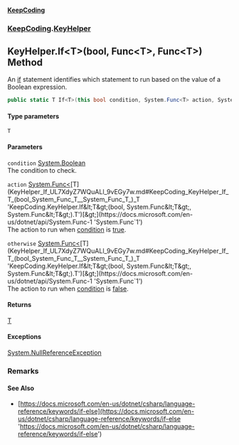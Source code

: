 #### [KeepCoding](index.md 'index')
### [KeepCoding](KeepCoding.md 'KeepCoding').[KeyHelper](KeyHelper.md 'KeepCoding.KeyHelper')
## KeyHelper.If&lt;T&gt;(bool, Func&lt;T&gt;, Func&lt;T&gt;) Method
An [if](https://docs.microsoft.com/en-us/dotnet/csharp/language-reference/keywords/if 'https://docs.microsoft.com/en-us/dotnet/csharp/language-reference/keywords/if') statement identifies which statement to run based on the value of a Boolean expression.  
```csharp
public static T If<T>(this bool condition, System.Func<T> action, System.Func<T> otherwise);
```
#### Type parameters
<a name='KeepCoding_KeyHelper_If_T_(bool_System_Func_T__System_Func_T_)_T'></a>
`T`  
  
#### Parameters
<a name='KeepCoding_KeyHelper_If_T_(bool_System_Func_T__System_Func_T_)_condition'></a>
`condition` [System.Boolean](https://docs.microsoft.com/en-us/dotnet/api/System.Boolean 'System.Boolean')  
The condition to check.
  
<a name='KeepCoding_KeyHelper_If_T_(bool_System_Func_T__System_Func_T_)_action'></a>
`action` [System.Func&lt;](https://docs.microsoft.com/en-us/dotnet/api/System.Func-1 'System.Func`1')[T](KeyHelper_If_UL7XdyZ7WQuALl_9vEGy7w.md#KeepCoding_KeyHelper_If_T_(bool_System_Func_T__System_Func_T_)_T 'KeepCoding.KeyHelper.If&lt;T&gt;(bool, System.Func&lt;T&gt;, System.Func&lt;T&gt;).T')[&gt;](https://docs.microsoft.com/en-us/dotnet/api/System.Func-1 'System.Func`1')  
The action to run when [condition](KeyHelper_If_UL7XdyZ7WQuALl_9vEGy7w.md#KeepCoding_KeyHelper_If_T_(bool_System_Func_T__System_Func_T_)_condition 'KeepCoding.KeyHelper.If&lt;T&gt;(bool, System.Func&lt;T&gt;, System.Func&lt;T&gt;).condition') is [true](https://docs.microsoft.com/en-us/dotnet/csharp/language-reference/builtin-types/bool 'https://docs.microsoft.com/en-us/dotnet/csharp/language-reference/builtin-types/bool').
  
<a name='KeepCoding_KeyHelper_If_T_(bool_System_Func_T__System_Func_T_)_otherwise'></a>
`otherwise` [System.Func&lt;](https://docs.microsoft.com/en-us/dotnet/api/System.Func-1 'System.Func`1')[T](KeyHelper_If_UL7XdyZ7WQuALl_9vEGy7w.md#KeepCoding_KeyHelper_If_T_(bool_System_Func_T__System_Func_T_)_T 'KeepCoding.KeyHelper.If&lt;T&gt;(bool, System.Func&lt;T&gt;, System.Func&lt;T&gt;).T')[&gt;](https://docs.microsoft.com/en-us/dotnet/api/System.Func-1 'System.Func`1')  
The action to run when [condition](KeyHelper_If_UL7XdyZ7WQuALl_9vEGy7w.md#KeepCoding_KeyHelper_If_T_(bool_System_Func_T__System_Func_T_)_condition 'KeepCoding.KeyHelper.If&lt;T&gt;(bool, System.Func&lt;T&gt;, System.Func&lt;T&gt;).condition') is [false](https://docs.microsoft.com/en-us/dotnet/csharp/language-reference/builtin-types/bool 'https://docs.microsoft.com/en-us/dotnet/csharp/language-reference/builtin-types/bool').
  
#### Returns
[T](KeyHelper_If_UL7XdyZ7WQuALl_9vEGy7w.md#KeepCoding_KeyHelper_If_T_(bool_System_Func_T__System_Func_T_)_T 'KeepCoding.KeyHelper.If&lt;T&gt;(bool, System.Func&lt;T&gt;, System.Func&lt;T&gt;).T')  
#### Exceptions
[System.NullReferenceException](https://docs.microsoft.com/en-us/dotnet/api/System.NullReferenceException 'System.NullReferenceException')  
### Remarks
#### See Also
- [https://docs.microsoft.com/en-us/dotnet/csharp/language-reference/keywords/if-else](https://docs.microsoft.com/en-us/dotnet/csharp/language-reference/keywords/if-else 'https://docs.microsoft.com/en-us/dotnet/csharp/language-reference/keywords/if-else')
